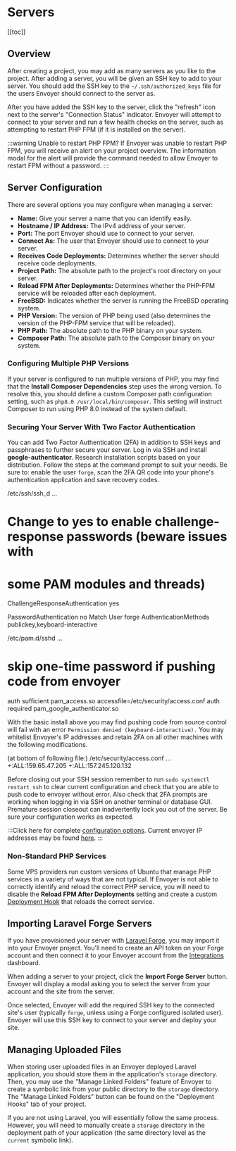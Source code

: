 # Servers

[[toc]]

## Overview

After creating a project, you may add as many servers as you like to the project. After adding a server, you will be given an SSH key to add to your server. You should add the SSH key to the `~/.ssh/authorized_keys` file for the users Envoyer should connect to the server as.

After you have added the SSH key to the server, click the "refresh" icon next to the server's "Connection Status" indicator. Envoyer will attempt to connect to your server and run a few health checks on the server, such as attempting to restart PHP FPM (if it is installed on the server).

:::warning Unable to restart PHP FPM?
If Envoyer was unable to restart PHP FPM, you will receive an alert on your project overview. The information modal for the alert will provide the command needed to allow Envoyer to restart FPM without a password.
:::

## Server Configuration

There are several options you may configure when managing a server:

- **Name:** Give your server a name that you can identify easily.
- **Hostname / IP Address:** The IPv4 address of your server.
- **Port:** The port Envoyer should use to connect to your server.
- **Connect As:** The user that Envoyer should use to connect to your server.
- **Receives Code Deployments:** Determines whether the server should receive code deployments.
- **Project Path:** The absolute path to the project's root directory on your server.
- **Reload FPM After Deployments:** Determines whether the PHP-FPM service will be reloaded after each deployment.
- **FreeBSD:** Indicates whether the server is running the FreeBSD operating system.
- **PHP Version:** The version of PHP being used (also determines the version of the PHP-FPM service that will be reloaded).
- **PHP Path:** The absolute path to the PHP binary on your system.
- **Composer Path:** The absolute path to the Composer binary on your system.

### Configuring Multiple PHP Versions

If your server is configured to run multiple versions of PHP, you may find that the **Install Composer Dependencies** step uses the wrong version. To resolve this, you should define a custom Composer path configuration setting, such as `php8.0 /usr/local/bin/composer`. This setting will instruct Composer to run using PHP 8.0 instead of the system default.

### Securing Your Server With Two Factor Authentication

You can add Two Factor Authentication (2FA) in addition to SSH keys and passphrases to further secure your server. Log in via SSH and install **google-authenticator**. Research installation scripts based on your distribution. Follow the steps at the command prompt to suit your needs. Be sure to: enable the user `forge`, scan the 2FA QR code into your phone's authentication application and save recovery codes. 

  /etc/ssh/ssh_d
  ...
  # Change to yes to enable challenge-response passwords (beware issues with
  # some PAM modules and threads)
  ChallengeResponseAuthentication yes

  PasswordAuthentication no
  Match User forge
    AuthenticationMethods publickey,keyboard-interactive

  /etc/pam.d/sshd
  ...
  # skip one-time password if pushing code from envoyer
  auth sufficient pam_access.so accessfile=/etc/security/access.conf
  auth required pam_google_authenticator.so

With the basic install above you may find pushing code from source control will fail with an error `Permission denied (keyboard-interactive).` You may whitelist Envoyer's IP addresses and retain 2FA on all other machines with the following modifications. 

  (at bottom of following file:)
  /etc/security/access.conf
  ...
  +:ALL:159.65.47.205
  +:ALL:157.245.120.132
  
Before closing out your SSH session remember to run `sudo systemctl restart ssh` to clear current configuration and check that you are able to push code to envoyer without error. Also check that 2FA prompts are working when logging in via SSH on another terminal or database GUI. Premature session closeout can inadvertently lock you out of the server. Be sure your configuration works as expected. 

:::Click here for complete [configuration options](http://linux-pam.org/Linux-PAM-html/sag-configuration-file.html). Current envoyer IP addresses may be found [here](https://docs.envoyer.io/1.0/accounts/your-account.html#securing-your-account-with-two-factor-authentication).  :::

### Non-Standard PHP Services

Some VPS providers run custom versions of Ubuntu that manage PHP services in a variety of ways that are not typical. If Envoyer is not able to correctly identify and reload the correct PHP service, you will need to disable the **Reload FPM After Deployments** setting and create a custom [Deployment Hook](/1.0/projects/deployment-hooks.html) that reloads the correct service.

## Importing Laravel Forge Servers

If you have provisioned your server with [Laravel Forge](https://forge.laravel.com), you may import it into your Envoyer project. You'll need to create an API token on your Forge account and then connect it to your Envoyer account from the [Integrations](https://envoyer.io/user/profile#/integrations) dashboard.

When adding a server to your project, click the **Import Forge Server** button. Envoyer will display a modal asking you to select the server from your account and the site from the server.

Once selected, Envoyer will add the required SSH key to the connected site's user (typically `forge`, unless using a Forge configured isolated user). Envoyer will use this SSH key to connect to your server and deploy your site.

## Managing Uploaded Files

When storing user uploaded files in an Envoyer deployed Laravel application, you should store them in the application's `storage` directory. Then, you may use the "Manage Linked Folders" feature of Envoyer to create a symbolic link from your public directory to the `storage` directory. The "Manage Linked Folders" button can be found on the "Deployment Hooks" tab of your project.

If you are not using Laravel, you will essentially follow the same process. However, you will need to manually create a `storage` directory in the deployment path of your application (the same directory level as the `current` symbolic link).
